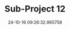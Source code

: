 ---
date: 24-10-16 09:26:32.965758
excerpt: 'COMO5: COntinuous MOnitoring of patients with chronic disease via 5G'
header:
  teaser: https://via.placeholder.com/200x200.png
order: 11
sidebar:
- image: https://via.placeholder.com/350x250.png
  image_alt: logo
  text: Here we discuss the Objective of the UC
  title: Objective
title: Sub-Project 12
---